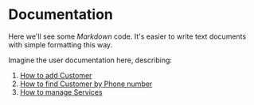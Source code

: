 # Documentation

Here we'll see some *Markdown* code.
It's easier to write text documents with simple formatting this way.

Imagine the user documentation here, describing:

1. [How to add Customer](/customer/add)
2. [How to find Customer by Phone number](/customer/query)
3. [How to manage Services](/service)
